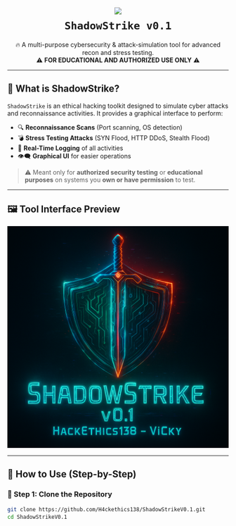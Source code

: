 <h1 align="center">
  <img src="https://github.com/H4ckethics138/ShadowStrikeV0.1/blob/main/shadowstrike.gif" width="300"/>
  <br>
  <code>ShadowStrike v0.1</code>
</h1>

<p align="center">
  🔥 A multi-purpose cybersecurity & attack-simulation tool for advanced recon and stress testing. <br>
  ⚠️ <strong>FOR EDUCATIONAL AND AUTHORIZED USE ONLY</strong> ⚠️
</p>

---

## 🧠 What is ShadowStrike?

`ShadowStrike` is an ethical hacking toolkit designed to simulate cyber attacks and reconnaissance activities. It provides a graphical interface to perform:

- 🔍 **Reconnaissance Scans** (Port scanning, OS detection)
- 💣 **Stress Testing Attacks** (SYN Flood, HTTP DDoS, Stealth Flood)
- 📜 **Real-Time Logging** of all activities
- 👁️‍🗨️ **Graphical UI** for easier operations

> ⚠️ Meant only for **authorized security testing** or **educational purposes** on systems you **own or have permission** to test.

---

## 🖼️ Tool Interface Preview

![GUI Preview](https://github.com/H4ckethics138/ShadowStrikeV0.1/blob/main/file_000000001bec61fba0f88ba913915af8%20(2).png)

---

## 🚀 How to Use (Step-by-Step)

### 🔧 Step 1: Clone the Repository
```bash
git clone https://github.com/H4ckethics138/ShadowStrikeV0.1.git
cd ShadowStrikeV0.1
